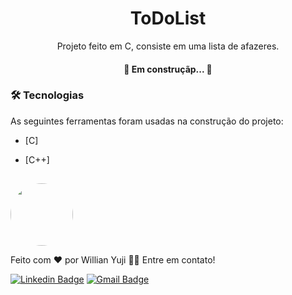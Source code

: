 <h1 align="center">ToDoList</h1>
<p align="center">Projeto feito em C, consiste em uma lista de afazeres.</p>
<h4 align="center"> 🚧 Em construçãp... 🚧 </h4>

### 🛠 Tecnologias

As seguintes ferramentas foram usadas na construção do projeto:

- [C]
- [C++]

  ##

<a href="https://github.com/Willian017">
 <img style="border-radius: 50%;" src="https://avatars.githubusercontent.com/u/137124260?v=4" width="100px;" alt=""/>
 <br />
</a>


Feito com ❤️ por Willian Yuji 👋🏽 Entre em contato!

[![Linkedin Badge](https://img.shields.io/badge/-Willian-blue?style=flat-square&logo=Linkedin&logoColor=white&link=https://www.linkedin.com/in/tgmarinho/)](https://www.linkedin.com/in/willian-yuji-991088245/) 
[![Gmail Badge](https://img.shields.io/badge/-willianyuji100@gmail.com-c14438?style=flat-square&logo=Gmail&logoColor=white&link=mailto:willianyuji100@gmail.com)](mailto:willianyuji100@gmail.com)
